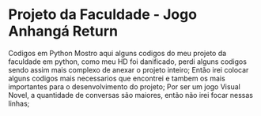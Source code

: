 # Projeto da Faculdade - Jogo Anhangá Return
Codigos em Python
Mostro aqui alguns codigos do meu projeto da faculdade em python, como meu HD foi danificado, perdi alguns codigos sendo assim mais complexo de anexar o projeto inteiro;
Então irei colocar alguns codigos mais necessarios que encontrei e tambem os mais importantes para o desenvolvimento do projeto;
Por ser um jogo Visual Novel, a quantidade de conversas são maiores, então não irei focar nessas linhas;
